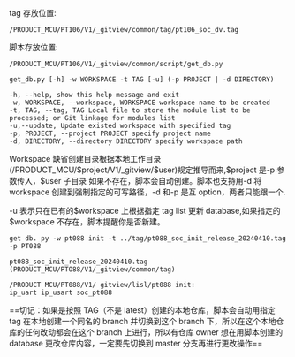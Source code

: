 tag 存放位置:

```
/PRODUCT_MCU/PT106/V1/_gitview/common/tag/pt106_soc_dv.tag
```

脚本存放位置:

```
/PRODUCT_MCU/PT106/V1/_gitview/common/script/get_db.py
```

```
get_db.py [-h] -w WORKSPACE -t TAG [-u] (-p PROJECT | -d DIRECTORY)

-h, --help, show this help message and exit
-w, WORKSPACE, --workspace, WORKSPACE workspace name to be created
-t, TAG, --tag, TAG Local file to store the module list to be processed; or Git linkage for modules list
-u,--update, Update existed workspace with specified tag
-p, PROJECT, --project PROJECT specify project name
-d, DIRECTORY, --directory DIRECTORY specify workspace path
```

Workspace 缺省创建目录根据本地工作目录(/PRODUCT_MCU/\$project/V1/\_gitview/\$user)规定推导而来,\$project 是-p 参数传入，$user 子目录 如果不存在，脚本会自动创建。脚本也支持用-d 将 workspace 创建到强制指定的可写路径，-d 和-p 是互 option，两者只能跟一个.

-u 表示只在已有的\$workspace 上根据指定 tag list 更新 database,如果指定的$workspace 不存在，脚本提醒你是否新建。

```
get db. py -w pt088 init -t ../tag/pt088_soc_init_release_20240410.tag -p PT088
```

```
pt088_soc_init_release_20240410.tag (PRODUCT_MCU/PTO88/V1/_gitview/common/tag)
```

```
/PRODUCT MCU/PT088/V1/ gitview/lisl/pt088 init:
ip_uart ip_usart soc_pt088
```

==切记：如果是按照 TAG（不是 latest）创建的本地仓库，脚本会自动用指定 tag 在本地创建一个同名的 branch 并切换到这个 branch 下，所以在这个本地仓库的任何改动都会在这个 branch 上进行，所以有仓库 owner 想在用脚本创建的 database 更改仓库内容，一定要先切换到 master 分支再进行更改操作==
